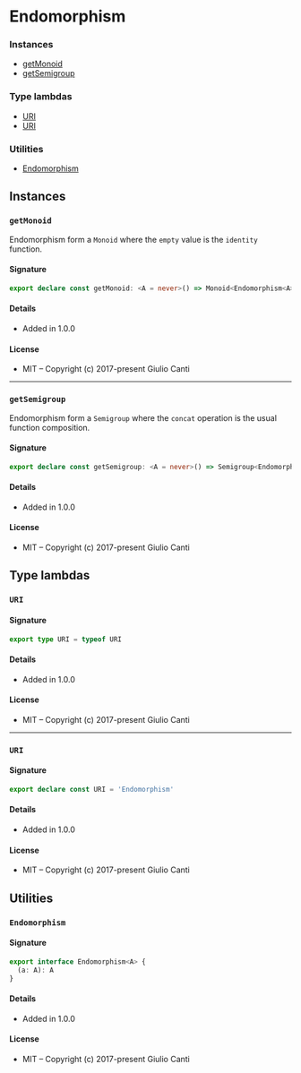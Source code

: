
# Endomorphism







### Instances

* [getMonoid](#getmonoid)
* [getSemigroup](#getsemigroup)

### Type lambdas

* [URI](#uri)
* [URI](#uri)

### Utilities

* [Endomorphism](#endomorphism)

## Instances


### `getMonoid`

Endomorphism form a `Monoid` where the `empty` value is the `identity` function.




#### Signature

```typescript
export declare const getMonoid: <A = never>() => Monoid<Endomorphism<A>>
```

#### Details

* Added in 1.0.0


#### License

* MIT – Copyright (c) 2017-present Giulio Canti

---


### `getSemigroup`

Endomorphism form a `Semigroup` where the `concat` operation is the usual function composition.




#### Signature

```typescript
export declare const getSemigroup: <A = never>() => Semigroup<Endomorphism<A>>
```

#### Details

* Added in 1.0.0


#### License

* MIT – Copyright (c) 2017-present Giulio Canti

## Type lambdas


### `URI`




#### Signature

```typescript
export type URI = typeof URI
```

#### Details

* Added in 1.0.0


#### License

* MIT – Copyright (c) 2017-present Giulio Canti

---


### `URI`




#### Signature

```typescript
export declare const URI = 'Endomorphism'
```

#### Details

* Added in 1.0.0


#### License

* MIT – Copyright (c) 2017-present Giulio Canti

## Utilities


### `Endomorphism`




#### Signature

```typescript
export interface Endomorphism<A> {
  (a: A): A
}
```

#### Details

* Added in 1.0.0


#### License

* MIT – Copyright (c) 2017-present Giulio Canti